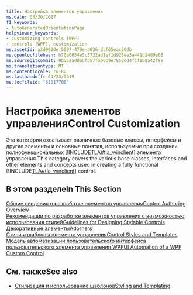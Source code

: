 ```yaml
---
title: Настройка элементов управления
ms.date: 03/30/2017
f1_keywords:
- AutoGeneratedOrientationPage
helpviewer_keywords:
- customizing controls [WPF]
- controls [WPF], customization
ms.assetid: a3d9930e-5597-470e-a636-dcf65eac500b
ms.openlocfilehash: b70a6654e5c3722ad1ef1d926ee3a441d24d9e68
ms.sourcegitcommit: 9b552addadfb57fab0b9e7852ed4f1f1b8a42f8e
ms.translationtype: MT
ms.contentlocale: ru-RU
ms.lasthandoff: 04/23/2019
ms.locfileid: "62017700"
---
```

# <a name="control-customization"></a><span data-ttu-id="b8f1c-102">Настройка элементов управления</span><span class="sxs-lookup"><span data-stu-id="b8f1c-102">Control Customization</span></span>
<span data-ttu-id="b8f1c-103">Эта категория охватывает различные базовые классы, интерфейсы и другие элементы и основные понятия, используемые при создании полнофункциональных [!INCLUDE[TLA#tla_winclient](../../../../includes/tlasharptla-winclient-md.md)] элемента управления.</span><span class="sxs-lookup"><span data-stu-id="b8f1c-103">This category covers the various base classes, interfaces and other elements and concepts used in creating a fully functional [!INCLUDE[TLA#tla_winclient](../../../../includes/tlasharptla-winclient-md.md)] control.</span></span>  
  
## <a name="in-this-section"></a><span data-ttu-id="b8f1c-104">В этом разделе</span><span class="sxs-lookup"><span data-stu-id="b8f1c-104">In This Section</span></span>  
 [<span data-ttu-id="b8f1c-105">Общие сведения о разработке элементов управления</span><span class="sxs-lookup"><span data-stu-id="b8f1c-105">Control Authoring Overview</span></span>](control-authoring-overview.md)  
 [<span data-ttu-id="b8f1c-106">Рекомендации по разработке элементов управления с возможностью использования стилей</span><span class="sxs-lookup"><span data-stu-id="b8f1c-106">Guidelines for Designing Stylable Controls</span></span>](guidelines-for-designing-stylable-controls.md)  
 [<span data-ttu-id="b8f1c-107">Декоративные элементы</span><span class="sxs-lookup"><span data-stu-id="b8f1c-107">Adorners</span></span>](adorners.md)  
 [<span data-ttu-id="b8f1c-108">Стили и шаблоны элемента управления</span><span class="sxs-lookup"><span data-stu-id="b8f1c-108">Control Styles and Templates</span></span>](control-styles-and-templates.md)  
 [<span data-ttu-id="b8f1c-109">Модель автоматизации пользовательского интерфейса пользовательского элемента управления WPF</span><span class="sxs-lookup"><span data-stu-id="b8f1c-109">UI Automation of a WPF Custom Control</span></span>](ui-automation-of-a-wpf-custom-control.md)  
  
## <a name="see-also"></a><span data-ttu-id="b8f1c-110">См. также</span><span class="sxs-lookup"><span data-stu-id="b8f1c-110">See also</span></span>

- [<span data-ttu-id="b8f1c-111">Стилизация и использование шаблонов</span><span class="sxs-lookup"><span data-stu-id="b8f1c-111">Styling and Templating</span></span>](styling-and-templating.md)
